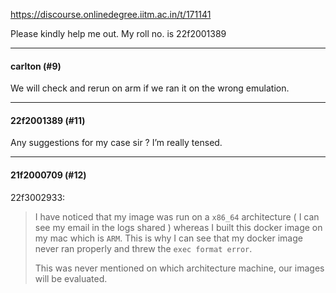 https://discourse.onlinedegree.iitm.ac.in/t/171141

Please kindly help me out. My roll no. is 22f2001389</p><hr>

<h4>carlton (#9)</h4>
<p>We will check and rerun on arm if we ran it on the wrong emulation.</p><hr>

<h4>22f2001389 (#11)</h4>
<p>Any suggestions for my case sir ? I’m really tensed.</p><hr>

<h4>21f2000709 (#12)</h4>
<aside class="quote group-ds-students" data-full="true" data-post="7" data-topic="171141" data-username="22f3002933">
<div class="title">
<div class="quote-controls"></div>
 22f3002933:</div>
<blockquote>
<p>I have noticed that my image was run on a <code>x86_64</code> architecture ( I can see my email in the logs shared ) whereas I built this docker image on my mac which is <code>ARM</code>. This is why I can see that my docker image never ran properly and threw the <code>exec format error</code>.</p>
<p>This was never mentioned on which architecture machine, our images will be evaluated.
